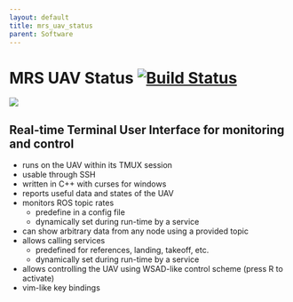 ```yaml
---
layout: default
title: mrs_uav_status
parent: Software
---
```

# MRS UAV Status [![Build Status](https://travis-ci.com/ctu-mrs/mrs_uav_status.svg?branch=master)](https://travis-ci.com/ctu-mrs/mrs_uav_status)

![](.fig/thumbnail.jpg)

## Real-time Terminal User Interface for monitoring and control

* runs on the UAV within its TMUX session
* usable through SSH
* written in C++ with curses for windows
* reports useful data and states of the UAV
* monitors ROS topic rates
  * predefine in a config file
  * dynamically set during run-time by a service
* can show arbitrary data from any node using a provided topic
* allows calling services
  * predefined for references, landing, takeoff, etc.
  * dynamically set during run-time by a service
* allows controlling the UAV using WSAD-like control scheme (press <shift>R to activate)
* vim-like key bindings
